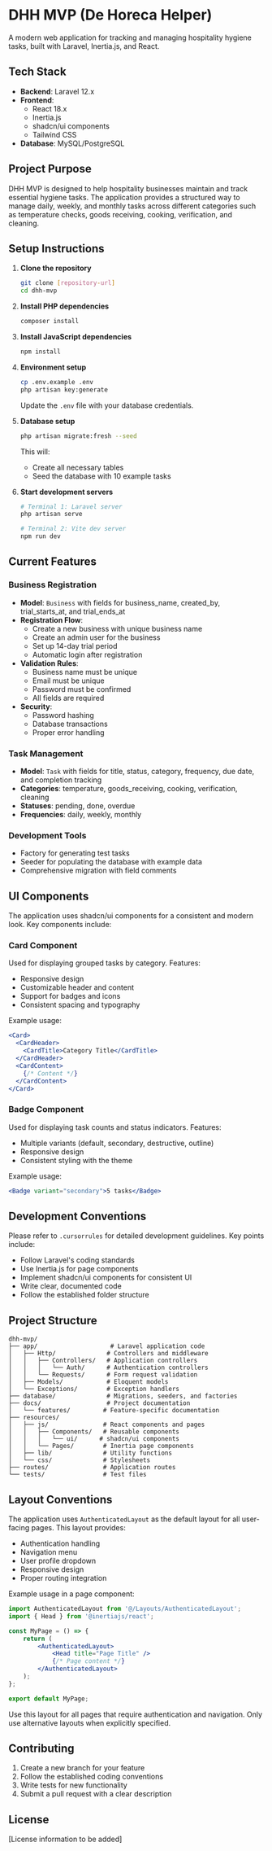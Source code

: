 # DHH MVP (De Horeca Helper)

A modern web application for tracking and managing hospitality hygiene tasks, built with Laravel, Inertia.js, and React.

## Tech Stack

- **Backend**: Laravel 12.x
- **Frontend**: 
  - React 18.x
  - Inertia.js
  - shadcn/ui components
  - Tailwind CSS
- **Database**: MySQL/PostgreSQL

## Project Purpose

DHH MVP is designed to help hospitality businesses maintain and track essential hygiene tasks. The application provides a structured way to manage daily, weekly, and monthly tasks across different categories such as temperature checks, goods receiving, cooking, verification, and cleaning.

## Setup Instructions

1. **Clone the repository**
   ```bash
   git clone [repository-url]
   cd dhh-mvp
   ```

2. **Install PHP dependencies**
   ```bash
   composer install
   ```

3. **Install JavaScript dependencies**
   ```bash
   npm install
   ```

4. **Environment setup**
   ```bash
   cp .env.example .env
   php artisan key:generate
   ```
   Update the `.env` file with your database credentials.

5. **Database setup**
   ```bash
   php artisan migrate:fresh --seed
   ```
   This will:
   - Create all necessary tables
   - Seed the database with 10 example tasks

6. **Start development servers**
   ```bash
   # Terminal 1: Laravel server
   php artisan serve
   
   # Terminal 2: Vite dev server
   npm run dev
   ```

## Current Features

### Business Registration
- **Model**: `Business` with fields for business_name, created_by, trial_starts_at, and trial_ends_at
- **Registration Flow**:
  - Create a new business with unique business name
  - Create an admin user for the business
  - Set up 14-day trial period
  - Automatic login after registration
- **Validation Rules**:
  - Business name must be unique
  - Email must be unique
  - Password must be confirmed
  - All fields are required
- **Security**:
  - Password hashing
  - Database transactions
  - Proper error handling

### Task Management
- **Model**: `Task` with fields for title, status, category, frequency, due date, and completion tracking
- **Categories**: temperature, goods_receiving, cooking, verification, cleaning
- **Statuses**: pending, done, overdue
- **Frequencies**: daily, weekly, monthly

### Development Tools
- Factory for generating test tasks
- Seeder for populating the database with example data
- Comprehensive migration with field comments

## UI Components

The application uses shadcn/ui components for a consistent and modern look. Key components include:

### Card Component
Used for displaying grouped tasks by category. Features:
- Responsive design
- Customizable header and content
- Support for badges and icons
- Consistent spacing and typography

Example usage:
```jsx
<Card>
  <CardHeader>
    <CardTitle>Category Title</CardTitle>
  </CardHeader>
  <CardContent>
    {/* Content */}
  </CardContent>
</Card>
```

### Badge Component
Used for displaying task counts and status indicators. Features:
- Multiple variants (default, secondary, destructive, outline)
- Responsive design
- Consistent styling with the theme

Example usage:
```jsx
<Badge variant="secondary">5 tasks</Badge>
```

## Development Conventions

Please refer to `.cursorrules` for detailed development guidelines. Key points include:

- Follow Laravel's coding standards
- Use Inertia.js for page components
- Implement shadcn/ui components for consistent UI
- Write clear, documented code
- Follow the established folder structure

## Project Structure

```
dhh-mvp/
├── app/                    # Laravel application code
│   ├── Http/              # Controllers and middleware
│   │   ├── Controllers/   # Application controllers
│   │   │   └── Auth/      # Authentication controllers
│   │   └── Requests/      # Form request validation
│   ├── Models/            # Eloquent models
│   └── Exceptions/        # Exception handlers
├── database/              # Migrations, seeders, and factories
├── docs/                  # Project documentation
│   └── features/         # Feature-specific documentation
├── resources/
│   ├── js/               # React components and pages
│   │   ├── Components/   # Reusable components
│   │   │   └── ui/      # shadcn/ui components
│   │   └── Pages/        # Inertia page components
│   ├── lib/              # Utility functions
│   └── css/              # Stylesheets
├── routes/               # Application routes
└── tests/                # Test files
```

## Layout Conventions

The application uses `AuthenticatedLayout` as the default layout for all user-facing pages. This layout provides:

- Authentication handling
- Navigation menu
- User profile dropdown
- Responsive design
- Proper routing integration

Example usage in a page component:
```jsx
import AuthenticatedLayout from '@/Layouts/AuthenticatedLayout';
import { Head } from '@inertiajs/react';

const MyPage = () => {
    return (
        <AuthenticatedLayout>
            <Head title="Page Title" />
            {/* Page content */}
        </AuthenticatedLayout>
    );
};

export default MyPage;
```

Use this layout for all pages that require authentication and navigation. Only use alternative layouts when explicitly specified.

## Contributing

1. Create a new branch for your feature
2. Follow the established coding conventions
3. Write tests for new functionality
4. Submit a pull request with a clear description

## License

[License information to be added]
